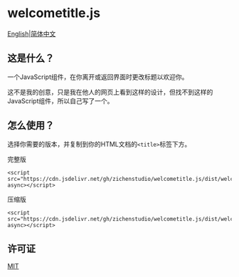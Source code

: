 # welcometitle.js

[English](../README.md)|[简体中文](./README_zh-CN.md)

## 这是什么？

一个JavaScript组件，在你离开或返回界面时更改标题以欢迎你。 

这不是我的创意，只是我在他人的网页上看到这样的设计，但找不到这样的JavaScript组件，所以自己写了一个。

## 怎么使用？

选择你需要的版本，并复制到你的HTML文档的`<title>`标签下方。

完整版
```
<script src="https://cdn.jsdelivr.net/gh/zichenstudio/welcometitle.js/dist/welcometitle.js" async></script>
```

压缩版
```
<script src="https://cdn.jsdelivr.net/gh/zichenstudio/welcometitle.js/dist/welcometitle.min.js" async></script>
```

## 许可证

[MIT](./LICENSE)
